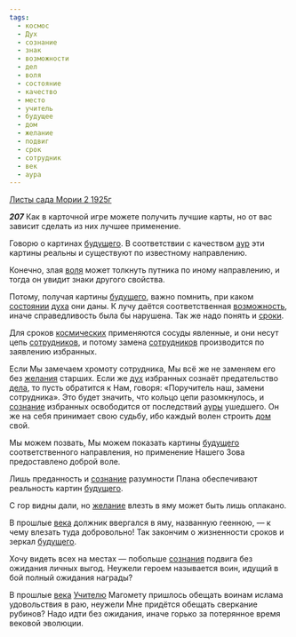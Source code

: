 ```yaml
---
tags:
  - космос
  - Дух
  - сознание
  - знак
  - возможности
  - дел
  - воля
  - состояние
  - качество
  - место
  - учитель
  - будущее
  - дом
  - желание
  - подвиг
  - срок
  - сотрудник
  - век
  - аура
---
```


[Листы сада Мории 2 1925г](https://127.0.0.1:4002/agni/1925)

___207___
Как в карточной игре можете получить лучшие карты, но от вас зависит сделать из них лучшее применение.   

Говорю о картинах [будущего](../../../tags/#будущее). В соответствии с качеством [аур](../../../tags/#аура) эти картины реальны и существуют по известному направлению.   

Конечно, злая [воля](../../../tags/#воля) может толкнуть путника по иному направлению, и тогда он увидит знаки другого свойства.   

Потому, получая картины [будущего](../../../tags/#будущее), важно помнить, при каком [состоянии](../../../tags/#состояние) [духа](../../../tags/#Дух) они даны. К лучу даётся соответственная [возможность](../../../tags/#возможности), иначе справедливость была бы нарушена. Так же надо понять и [сроки](../../../tags/#[срок](../../../tags/#срок)).   

Для сроков [космических](../../../tags/#космос) применяются сосуды явленные, и они несут цепь [сотрудников](../../../tags/#[сотрудник](../../../tags/#сотрудник)), и потому замена [сотрудников](../../../tags/#[сотрудник](../../../tags/#сотрудник)) производится по заявлению избранных.   

Если Мы замечаем хромоту сотрудника, Мы всё же не заменяем его без [желания](../../../tags/#[желание](../../../tags/#желание)) старших. Если же [дух](../../../tags/#Дух) избранных сознаёт предательство [дела](../../../tags/#дел), то пусть обратится к Нам, говоря: «Поручитель наш, замени сотрудника». Это будет значить, что кольцо цепи разомкнулось, и [сознание](../../../tags/#сознание) избранных освободится от последствий [ауры](../../../tags/#аура) ушедшего. Он же на себя принимает свою судьбу, ибо каждый волен строить [дом](../../../tags/#дом) свой.   

Мы можем позвать, Мы можем показать картины [будущего](../../../tags/#будущее) соответственного направления, но применение Нашего Зова предоставлено доброй воле.   

Лишь преданность и [сознание](../../../tags/#сознание) разумности Плана обеспечивают реальность картин [будущего](../../../tags/#будущее).   

С гор видны дали, но [желание](../../../tags/#желание) влезть в яму может быть лишь оплакано.   

В прошлые [века](../../../tags/#век) должник ввергался в яму, названную геенною, — к чему влезать туда добровольно! Так закончим о жизненности сроков и зеркал [будущего](../../../tags/#будущее).   

Хочу видеть всех на местах — побольше [сознания](../../../tags/#сознание) подвига без ожидания личных выгод. Неужели героем называется воин, идущий в бой полный ожидания награды?   

В прошлые [века](../../../tags/#век) [Учителю](../../../tags/#учитель) Магомету пришлось обещать воинам ислама удовольствия в раю, неужели Мне придётся обещать сверкание рубинов? Надо идти без ожидания, иначе горько за потерянное время вековой эволюции.   

